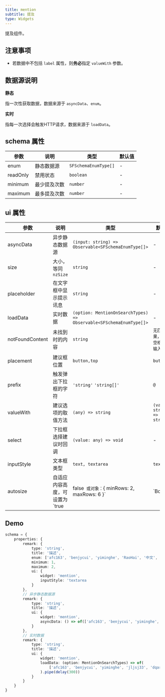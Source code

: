 ```yaml
---
title: mention
subtitle: 提及
type: Widgets
---
```


提及组件。

## 注意事项

- 若数据中不包括 `label` 属性，则**务必**指定 `valueWith` 参数。

## 数据源说明

**静态**

指一次性获取数据，数据来源于 `asyncData`、`enum`。

**实时**

指每一次选择会触发HTTP请求，数据来源于 `loadData`。

## schema 属性

参数 | 说明 | 类型 | 默认值
----|------|-----|------
enum | 静态数据源 | `SFSchemaEnumType[]` | -
readOnly | 禁用状态  | `boolean` | -
minimum | 最少提及次数 | `number` | -
maximum | 最多提及次数 | `number` | -

## ui 属性

参数 | 说明 | 类型 | 默认值
----|------|-----|------
asyncData | 异步静态数据源 | `(input: string) => Observable<SFSchemaEnumType[]>` | -
size | 大小，等同 `nzSize` | `string` | -
placeholder | 在文字框中显示提示讯息 | `string` | -
loadData | 实时数据 | `(option: MentionOnSearchTypes) => Observable<SFSchemaEnumType[]>` | -
notFoundContent | 未找到时的内容 | `string` | `无匹配结果，轻敲空格完成输入`
placement | 建议框位置 | `button,top` | `button`
prefix | 触发弹出下拉框的字符 | `'string'` `'string[]'` | `@`
valueWith | 建议选项的取值方法  | `(any) => string` | `(value: string) => string`
select | 下拉框选择建议时回调 | `(value: any) => void` | -
inputStyle | 文本框类型 | `text, textarea` | `text`
autosize | 自适应内容高度，可设置为 `true|false` 或对象：`{ minRows: 2, maxRows: 6 }`  | `Boolean|Object` | `true`

## Demo

```ts
schema = {
    properties: {
        remark: {
            type: 'string',
            title: '描述',
            enum: ['afc163', 'benjycui', 'yiminghe', 'RaoHai', '中文', 'にほんご'],
            minimum: 1,
            maximum: 2,
            ui: {
                widget: 'mention',
                inputStyle: 'textarea
            }
        },
        // 异步静态数据源
        remark: {
            type: 'string',
            title: '描述',
            ui: {
                widget: 'mention',
                asyncData: () => of(['afc163', 'benjycui', 'yiminghe', 'RaoHai', '中文', 'にほんご']).pipe(delay(1000))
            }
        },
        // 实时数据
        remark: {
            type: 'string',
            title: '描述',
            ui: {
                widget: 'mention',
                loadData: (option: MentionOnSearchTypes) => of(
                    ['afc163', 'benjycui', 'yiminghe', 'jljsj33', 'dqaria', 'RaoHai'].filter(item => item.indexOf(option.value) !== -1)
                ).pipe(delay(300))
            }
        }
    }
}
```
